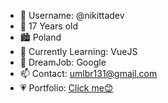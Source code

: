 - 👋 Username: @nikittadev
- 👀 17 Years old
- 🏙️ Poland
- 🌱 Currently Learning: VueJS
- 💞️ DreamJob: Google
- 📫 Contact: umlbr131@gmail.com
- 💗 Portfolio: [Click me😊](https://nikittadev.github.io/Portfolio)
<!---
AvisDev/AvisDev is a ✨ special ✨ repository because its `README.md` (this file) appears on your GitHub profile.
You can click the Preview link to take a look at your changes.
--->
